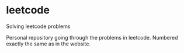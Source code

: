 # leetcode
Solving leetcode problems

Personal repository going through the problems in leetcode. Numbered exactly the same as in the website.
